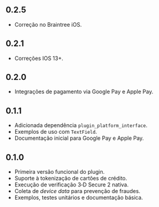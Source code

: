 ## 0.2.5
- Correção no Braintree iOS.

## 0.2.1
- Correções IOS 13+.

## 0.2.0
- Integrações de pagamento via Google Pay e Apple Pay.

## 0.1.1
- Adicionada dependência `plugin_platform_interface`.
- Exemplos de uso com `TextField`.
- Documentação inicial para Google Pay e Apple Pay.

## 0.1.0

- Primeira versão funcional do plugin.
- Suporte à tokenização de cartões de crédito.
- Execução de verificação 3‑D Secure 2 nativa.
- Coleta de *device data* para prevenção de fraudes.
- Exemplos, testes unitários e documentação básica.
